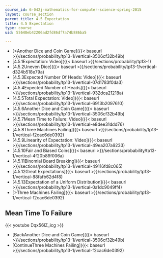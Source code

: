 ```yaml
---
course_id: 6-042j-mathematics-for-computer-science-spring-2015
layout: course_section
parent_title: 4.5 Expectation
title: 4.5 Expectation
type: course
uid: 55648eb42206ad2fd86df7a74b886ba5

---
```


*   [<Another Dice and Coin Game]({{< baseurl >}}/sections/probability/tp13-1/vertical-3506cf32b49b)
*   [4.5.1Expectation: Video]({{< baseurl >}}/sections/probability/tp13-1)
*   [4.5.2Uneven Dice]({{< baseurl >}}/sections/probability/tp13-1/vertical-d324b518e79a)
*   [4.5.3Expected Number Of Heads: Video]({{< baseurl >}}/sections/probability/tp13-1/vertical-07d1783f0da3)
*   [4.5.4Expected Number of Heads]({{< baseurl >}}/sections/probability/tp13-1/vertical-932dca21218a)
*   [4.5.5Total Expectation: Video]({{< baseurl >}}/sections/probability/tp13-1/vertical-6913b2097610)
*   [4.5.6Another Dice and Coin Game]({{< baseurl >}}/sections/probability/tp13-1/vertical-3506cf32b49b)
*   [4.5.7Mean Time to Failure: Video]({{< baseurl >}}/sections/probability/tp13-1/vertical-e8dee31ddd76)
*   [4.5.8Three Machines Failing]({{< baseurl >}}/sections/probability/tp13-1/vertical-f2cac6de0392)
*   [4.5.9Linearity of Expectation: Video]({{< baseurl >}}/sections/probability/tp13-1/vertical-49ea207a6233)
*   [4.5.10Fair and Biased Coins]({{< baseurl >}}/sections/probability/tp13-1/vertical-4f20b89f006a)
*   [4.5.11Binomial Board Breaking]({{< baseurl >}}/sections/probability/tp13-1/vertical-49116fd8c065)
*   [4.5.12Great Expectations]({{< baseurl >}}/sections/probability/tp13-1/vertical-88fafb62d4f8)
*   [4.5.13Expectation of a Uniform Distribution]({{< baseurl >}}/sections/probability/tp13-1/vertical-0a1dc9049ff4)
*   [\>Three Machines Failing]({{< baseurl >}}/sections/probability/tp13-1/vertical-f2cac6de0392)

Mean Time To Failure
--------------------

{{< youtube Dqx56lZ_icg >}}

*   [BackAnother Dice and Coin Game]({{< baseurl >}}/sections/probability/tp13-1/vertical-3506cf32b49b)
*   [ContinueThree Machines Failing]({{< baseurl >}}/sections/probability/tp13-1/vertical-f2cac6de0392)